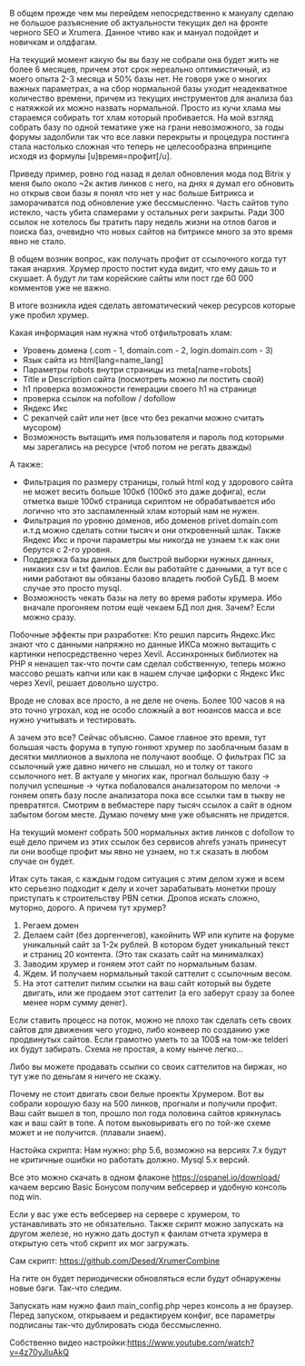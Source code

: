 В общем прежде чем мы перейдем непосредственно к мануалу сделаю не большое разъяснение об актуальности текущих дел на фронте черного SEO и Xrumerа. Данное чтиво как и мануал подойдет и новичкам и олдфагам.

На текущий момент какую бы вы базу не собрали она будет жить не более 6 месяцев, причем этот срок нереально оптимистичный, из моего опыта 2-3 месяца и 50% базы нет. Не говоря уже о многих важных параметрах, а на сбор нормальной базы уходит неадекватное количество времени, причем из текущих инструментов для анализа баз с натяжкой их можно назвать нормальной. Просто из кучи хлама мы стараемся собирать тот хлам который пробивается. На мой взгляд собрать базу по одной тематике уже на грани невозможного, за годы форумы задолбили так что все лавки перекрыты и процедура постинга стала настолько сложная что теперь не целесообразна впринципе исходя из формулы [u]время=профит[/u].

Приведу пример, ровно год назад я делал обновления мода под Bitrix у меня было около ~2к актив линков с него, на днях я думал его обновить но открыв свои базы я понял что нет у нас больше Битрикса и заморачиватся под обновление уже бессмысленно. Часть сайтов тупо истекло, часть убита спамерами у остальных реги закрыты. Ради 300 ссылок не хотелось бы тратить пару недель жизни на отлов багов и поиска баз, очевидно что новых сайтов на битриксе много за это время явно не стало.

В общем возник вопрос, как получать профит от ссылочного когда тут такая анархия.
Хрумер просто постит куда видит, что ему дашь то и скушает. А будут ли там корейские сайты или пост где 60 000 комментов уже не важно. 

В итоге возникла идея сделать автоматический чекер ресурсов которые уже пробил хрумер.

Какая информация нам нужна чтоб отфильтровать хлам:
- Уровень домена (.com - 1, domain.com - 2, login.domain.com - 3)
- Язык сайта из html[lang=name_lang]
- Параметры robots внутри страницы из meta[name=robots]
- Title и Description сайта (посмотреть можно ли постить свой)
- h1 проверка возможности генерации своего h1 на странице
- проверка ссылок на nofollow / dofollow
- Яндекс Икс
- С рекапчей сайт или нет (все что без рекапчи можно считать мусором)
- Возможность вытащить имя пользователя и пароль под которыми мы зарегались на ресурсе (чтоб потом не регать дважды)

А также:
- Фильтрация по размеру страницы, голый html код у здорового сайта не может весить больше 100кб (100кб это даже дофига), если отметка выше 100кб  страница скриптом не обрабатывается ибо логично что это заспамленный хлам который нам не нужен.
- Фильтрация по уровню доменов, ибо доменов privet.domain.com и.т.д можно сделать сотни тысяч и они откровенный шлак. Также Яндекс Икс и прочи параметры мы никогда не узнаем т.к как они берутся с 2-го уровня.
- Поддержка базы данных для быстрой выборки нужных данных, никаких csv и txt фаилов. Если вы работайте с данными, а тут все с ними работают вы обязаны базово владеть любой СуБД. В моем случае это просто mysql.
- Возможность чекать базы на лету во время работы хрумера. Ибо вначале прогоняем потом ещё чекаем БД пол дня. Зачем? Если можно сразу.

Побочные эффекты при разработке:
Кто решил парсить Яндекс.Икс знают что с данными напряжно но данные ИКСа можно вытащить с картинки непосредственно через Xevil. Ассинхронных библиотек на PHP я ненашел так-что почти сам сделал собственную, теперь
можно массово решать капчи или как в нашем случае цифорки с Яндекс Икс через Xevil, решает довольно шустро.

Вроде не словах все просто, а не деле не очень. Более 100 часов я на это точно угрохал, код не особо сложный а вот нюансов масса и все нужно учитывать и тестировать.

А зачем это все? Сейчас объясню. Самое главное это время, тут большая часть форума в тупую гоняют хрумер по заоблачным базам в десятки миллионов а выхлопа не получают вообще. О фильтрах ПС за ссылочный уже давно ничего не слышал, но и толку от такого ссылочного нет. 
В актуале у многих как, прогнал большую базу -> получил успешные -> чутка побаловался анализатором по мелочи -> гоняем опять базу после анализатора пока все ссылки там в тыкву не превратятся. Смотрим в вебмастере пару тысяч ссылок а сайт в одном забытом богом месте. Думаю почему мне уже объяснять не придется.

На текущий момент собрать 500 нормальных актив линков с dofollow то ещё дело причем из этих ссылок без сервисов ahrefs узнать принесут ли они вообще профит мы явно не узнаем, но т.к сказать в любом случае он будет.

Итак суть такая, с каждым годом ситуация с этим делом хуже и всем кто серьезно подходит к делу и хочет зарабатывать монетки прошу приступать к строительству PBN сетки. Дропов искать сложно, муторно, дорого. А причем тут хрумер?

1. Регаем домен
2. Делаем сайт (без доргенчегов), какойнить WP или купите на форуме уникальный сайт за 1-2к рублей. В котором будет уникальный текст и страниц 20 контента. (Это так сказать сайт на минималках)
3. Заводим хрумер и гоняем этот сайт по нормальным базам.
4. Ждем. И получаем нормальный такой саттелит с ссылочным весом.
5. На этот саттелит пилим ссылки на ваш сайт который вы будете двигать, или же продаем этот саттелит (а его заберут сразу за более менее норм сумму денег).

Если ставить процесс на поток, можно не плохо так сделать сеть своих сайтов для движения чего угодно, либо конвеер по созданию уже продвинутых сайтов. Если грамотно уметь то за 100$ на том-же telderi их будут забирать. Схема не простая, а кому нынче легко...

Либо вы можете продавать ссылки со своих саттелитов на биржах, но тут уже по деньгам я ничего не скажу.

Почему не стоит двигать свои белые проекты Хрумером.
Вот вы собрали хорошую базу на 500 линков, прогнали и получили профит. Ваш сайт вышел в топ, прошло пол года
половина сайтов крякнулась как и ваш сайт в топе. А потом выковыривать его по той-же схеме может и не получится. (плавали знаем).

Настойка скрипта:
Нам нужно: 
php 5.6, возможно на версиях 7.x будут не критичные ошибки но работать должно.
Mysql 5.x версий.

Все это можно скачать в одном флаконе https://ospanel.io/download/ качаем версию Basic
Бонусом получим вебсервер и удобную консоль под win.

Если у вас уже есть вебсервер на сервере с хрумером, то устанавливать это не обязательно. Также скрипт можно запускать на другом железе, но нужно дать доступ к фаилам отчета хрумера в открытую сеть чтоб скрипт их мог загружать.

Сам скрипт: https://github.com/Desed/XrumerCombine

На гите он будет периодически обновляться если будут обнаружены новые баги. Так-что следим.

Запускать нам нужно фаил main_config.php через консоль а не браузер.
Перед запуском, открываем и редактируем конфиг, все параметры подписаны так-что дублировать сюда бессмысленно.

Собственно видео настройки:https://www.youtube.com/watch?v=4z70yJluAkQ
